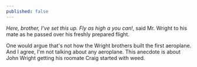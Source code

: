 ```yaml
---
published: false
---
```

_Here, brother, I've set this up. Fly as high a you can!_, said Mr. Wright to his mate as he passed over his freshly prepared flight.  

One would argue that's not how the Wright brothers built the first aeroplane. And I agree, I'm not talking about any aeroplane. This anecdote is about John Wright getting his roomate Craig started with weed.
